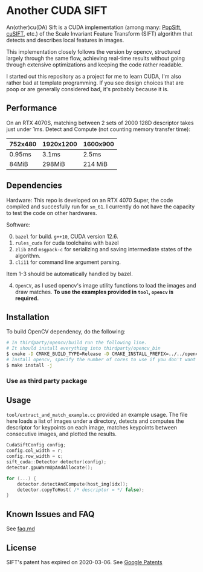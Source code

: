 # Another CUDA SIFT

An(other)cu(DA) Sift is a CUDA implementation (among many: [PopSift](https://github.com/alicevision/popsift), [cuSIFT](https://github.com/danielsuo/cuSIFT), etc.) of the Scale Invariant Feature Transform (SIFT) algorithm that detects and describes local features in images.

This implementation closely follows the version by opencv, structured largely through the same flow, achieving real-time results without going through extensive optimizations and keeping the code rather readable. 

I started out this repository as a project for me to learn CUDA, I'm also rather bad at template programming. If you see design choices that are poop or are generally considered bad, it's probably because it is. 

## Performance

On an RTX 4070S, matching between 2 sets of 2000 128D descriptor takes just under 1ms. Detect and Compute (not counting memory transfer time):

| 752x480 | 1920x1200 | 1600x900 |
|---|---|---|
| 0.95ms | 3.1ms | 2.5ms |
| 84MiB | 298MiB | 214 MiB|

## Dependencies

Hardware:
This repo is developed on an RTX 4070 Super, the code compiled and succesfully run for `sm_61`. I currently do not have the capacity to test the code on other hardwares.

Software:

0. `bazel` for build. `g++10`, CUDA version 12.6.
1. `rules_cuda` for cuda toolchains with bazel
2. `zlib` and `msgpack-c` for serializing and saving intermediate states of the algorithm.
3. `cli11` for command line argument parsing.

Item 1-3 should be automatically handled by bazel.

4. `OpenCV`, as I used opencv's image utility functions to load the images and draw matches. **To use the examples provided in `tool`, `opencv` is required.**

## Installation
To build OpenCV dependency, do the following:
```sh
# In thirdparty/opencv/build run the following line.
# It should install everything into thirdparty/opencv_bin
$ cmake -D CMAKE_BUILD_TYPE=Release -D CMAKE_INSTALL_PREFIX=../../opencv_bin ..
# Install opencv, specify the number of cores to use if you don't want your computer to freeze up 
$ make install -j
```

### Use as third party package
<!-- TODO -->

## Usage

`tool/extract_and_match_example.cc` provided an example usage. The file here loads a list of images under a directory, detects and computes the descriptor for keypoints on each image, matches keypoints between consecutive images, and plotted the results. 

```cpp
CudaSiftConfig config;
config.col_width = r;
config.row_width = c;
sift_cuda::Detector detector(config);
detector.gpuWarmUpAndAllocate();

for (...) {
    detector.detectAndCompute(host_img[idx]);
    detector.copyToHost( /* descriptor = */ false);
}
```

## Known Issues and FAQ

See [faq.md](doc/faq.md)

## License

SIFT's patent has expired on 2020-03-06. See [Google Patents](https://patents.google.com/patent/US6711293B1/en)
